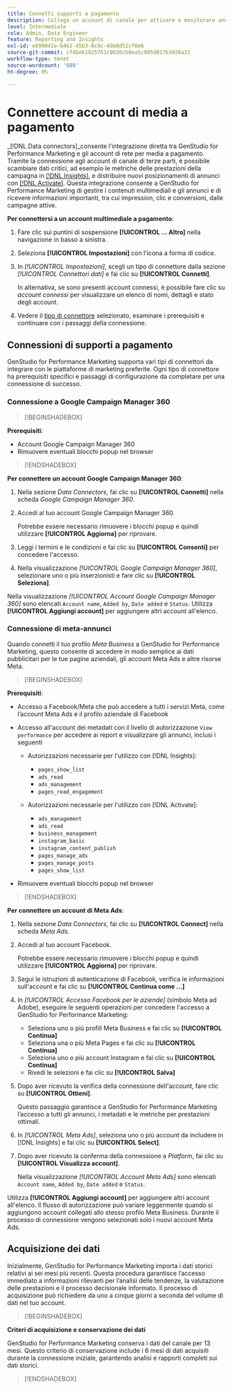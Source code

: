```yaml
---
title: Connetti supporti a pagamento
description: Collega un account di canale per attivare e monitorare annunci e contenuti multimediali con Adobe GenStudio for Performance Marketing.
level: Intermediate
role: Admin, Data Engineer
feature: Reporting and Insights
exl-id: e699041e-b462-45b3-8c4c-4de0d52cf0e6
source-git-commit: cf4be61925761c9630cb8ea5c995d017b3938a31
workflow-type: tm+mt
source-wordcount: '689'
ht-degree: 0%

---
```


# Connettere account di media a pagamento

_[!DNL Data connectors]_consente l&#39;integrazione diretta tra GenStudio for Performance Marketing e gli account di rete per media a pagamento. Tramite la connessione agli account di canale di terze parti, è possibile scambiare dati critici, ad esempio le metriche delle prestazioni della campagna in [[!DNL Insights]](/help/user-guide/insights/overview.md), e distribuire nuovi posizionamenti di annunci con [[!DNL Activate]](/help/user-guide/activation/overview.md). Questa integrazione consente a GenStudio for Performance Marketing di gestire i contenuti multimediali e gli annunci e di ricevere informazioni importanti, tra cui impression, clic e conversioni, dalle campagne attive.

**Per connettersi a un account multimediale a pagamento**:

1. Fare clic sui puntini di sospensione **[!UICONTROL ... Altro]** nella navigazione in basso a sinistra.

1. Seleziona **[!UICONTROL Impostazioni]** con l&#39;icona a forma di codice.

1. In _[!UICONTROL Impostazioni]_, scegli un tipo di connettore dalla sezione _[!UICONTROL Connettori dati]_ e fai clic su **[!UICONTROL Connetti]**.

   In alternativa, se sono presenti account connessi, è possibile fare clic su _account connessi_ per visualizzare un elenco di nomi, dettagli e stato degli account.

1. Vedere il [tipo di connettore](#connector-types) selezionato, esaminare i prerequisiti e continuare con i passaggi della connessione.

## Connessioni di supporti a pagamento

GenStudio for Performance Marketing supporta vari tipi di connettori da integrare con le piattaforme di marketing preferite. Ogni tipo di connettore ha prerequisiti specifici e passaggi di configurazione da completare per una connessione di successo.

### Connessione a Google Campaign Manager 360

>[!BEGINSHADEBOX]

**Prerequisiti**:

- Account Google Campaign Manager 360
- Rimuovere eventuali blocchi popup nel browser

>[!ENDSHADEBOX]

**Per connettere un account Google Campaign Manager 360**:

1. Nella sezione _Data Connectors_, fai clic su **[!UICONTROL Connetti]** nella scheda _Google Campaign Manager 360_.

1. Accedi al tuo account Google Campaign Manager 360.

   Potrebbe essere necessario rimuovere i blocchi popup e quindi utilizzare **[!UICONTROL Aggiorna]** per riprovare.

1. Leggi i termini e le condizioni e fai clic su **[!UICONTROL Consenti]** per concedere l&#39;accesso.

1. Nella visualizzazione _[!UICONTROL Google Campaign Manager 360]_, selezionare uno o più inserzionisti e fare clic su **[!UICONTROL Seleziona]**.

Nella visualizzazione _[!UICONTROL Account Google Campaign Manager 360]_ sono elencati `Account name`, `Added by`, `Date added` e `Status`. Utilizza **[!UICONTROL Aggiungi account]** per aggiungere altri account all&#39;elenco.

### Connessione di meta-annunci

Quando connetti il tuo profilo _Meta Business_ a GenStudio for Performance Marketing, questo consente di accedere in modo semplice ai dati pubblicitari per le tue pagine aziendali, gli account Meta Ads e altre risorse Meta.

>[!BEGINSHADEBOX]

**Prerequisiti**:

- Accesso a Facebook/Meta che può accedere a tutti i servizi Meta, come l’account Meta Ads e il profilo aziendale di Facebook
- Accesso all&#39;account dei metadati con il livello di autorizzazione `View performance` per accedere ai report e visualizzare gli annunci, inclusi i seguenti
   - Autorizzazioni necessarie per l&#39;utilizzo con [!DNL Insights]:

      - `pages_show_list`
      - `ads_read`
      - `ads_management`
      - `pages_read_engagement`

   - Autorizzazioni necessarie per l&#39;utilizzo con [!DNL Activate]:

      - `ads_management`
      - `ads_read`
      - `business_management`
      - `instagram_basic`
      - `instagram_content_publish`
      - `pages_manage_ads`
      - `pages_manage_posts`
      - `pages_show_list`

- Rimuovere eventuali blocchi popup nel browser

>[!ENDSHADEBOX]

**Per connettere un account di Meta Ads**:

1. Nella sezione _Data Connectors_, fai clic su **[!UICONTROL Connect]** nella scheda _Meta Ads_.

1. Accedi al tuo account Facebook.

   Potrebbe essere necessario rimuovere i blocchi popup e quindi utilizzare **[!UICONTROL Aggiorna]** per riprovare.

1. Segui le istruzioni di autenticazione di Facebook, verifica le informazioni sull&#39;account e fai clic su **[!UICONTROL Continua come ...]**

1. In _[!UICONTROL Accesso Facebook per le aziende]_ (simbolo Meta ad Adobe), eseguire le seguenti operazioni per concedere l&#39;accesso a GenStudio for Performance Marketing:

   - Seleziona uno o più profili Meta Business e fai clic su **[!UICONTROL Continua]**
   - Seleziona una o più Meta Pages e fai clic su **[!UICONTROL Continua]**
   - Seleziona uno o più account Instagram e fai clic su **[!UICONTROL Continua]**
   - Rivedi le selezioni e fai clic su **[!UICONTROL Salva]**

1. Dopo aver ricevuto la verifica della connessione dell&#39;account, fare clic su **[!UICONTROL Ottieni]**.

   Questo passaggio garantisce a GenStudio for Performance Marketing l’accesso a tutti gli annunci, i metadati e le metriche per prestazioni ottimali.

1. In _[!UICONTROL Meta Ads]_, seleziona uno o più account da includere in [!DNL Insights] e fai clic su **[!UICONTROL Select]**.

1. Dopo aver ricevuto la conferma della connessione a _Platform_, fai clic su **[!UICONTROL Visualizza account]**.

   Nella visualizzazione _[!UICONTROL Account Meta Ads]_ sono elencati `Account name`, `Added by`, `Date added` e `Status`.

Utilizza **[!UICONTROL Aggiungi account]** per aggiungere altri account all&#39;elenco. Il flusso di autorizzazione può variare leggermente quando si aggiungono account collegati allo stesso profilo Meta Business. Durante il processo di connessione vengono selezionati solo i nuovi account Meta Ads.

## Acquisizione dei dati

Inizialmente, GenStudio for Performance Marketing importa i dati storici relativi ai sei mesi più recenti. Questa procedura garantisce l’accesso immediato a informazioni rilevanti per l’analisi delle tendenze, la valutazione delle prestazioni e il processo decisionale informato. Il processo di acquisizione può richiedere da uno a cinque giorni a seconda del volume di dati nel tuo account.

>[!BEGINSHADEBOX]

**Criteri di acquisizione e conservazione dei dati**

GenStudio for Performance Marketing conserva i dati del canale per 13 mesi. Questo criterio di conservazione include i 6 mesi di dati acquisiti durante la connessione iniziale, garantendo analisi e rapporti completi sui dati storici.

>[!ENDSHADEBOX]
